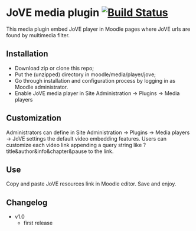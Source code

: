 # JoVE media plugin [![Build Status](https://travis-ci.org/bobopinna/moodle-media_jove.svg?branch=master)](https://travis-ci.org/bobopinna/moodle-media_jove)

This media plugin embed JoVE player in Moodle pages where JoVE urls are found by multimedia filter.

## Installation
- Download zip or clone this repo;
- Put the (unzipped) directory in moodle/media/player/jove;
- Go through installation and configuration process by logging in as Moodle administrator.
- Enable JoVE media player in Site Administration -> Plugins -> Media players

## Customization
Administrators can define in Site Administration -> Plugins -> Media players -> JoVE settings the default video embedding features.
Users can customize each video link appending a query string like ?title&author&info&chapter&pause to the link.

## Use
Copy and paste JoVE resources link in Moodle editor. Save and enjoy.

## Changelog
* v1.0
  * first release

